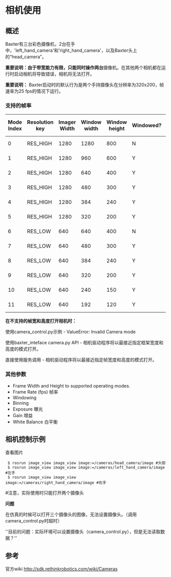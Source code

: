 # 相机使用

## 概述

Baxter有三台彩色摄像机，2台在手中，'left_hand_camera'和'right_hand_camera'，以及Baxter头上的“head_camera”。

**重要说明：**由于带宽能力有限，**只能**同时操作**两台**摄像机。在其他两个相机都在运行时启动相机将导致错误，相机将无法打开。

**重要说明：** Baxter启动时的默认行为是两个手持摄像头在分辨率为320x200，帧速率为25 fps的情况下运行。

### **支持的帧率**



| Mode Index | Resolution key | Imager Width | Window width | Window height | Windowed? | Max. Refresh Rate |
| ---------- | -------------- | ------------ | ------------ | ------------- | --------- | ----------------- |
| 0          | RES_HIGH       | 1280         | 1280         | 800           | N         | 14.1 fps          |
| 1          | RES_HIGH       | 1280         | 960          | 600           | Y         | 23.8 fps          |
| 2          | RES_HIGH       | 1280         | 640          | 400           | Y         | 27.8 fps          |
| 3          | RES_HIGH       | 1280         | 480          | 300           | Y         | 27.9 fps          |
| 4          | RES_HIGH       | 1280         | 384          | 240           | Y         | 27.8 fps          |
| 5          | RES_HIGH       | 1280         | 320          | 200           | Y         | 27.9 fps          |
| 6          | RES_LOW        | 640          | 640          | 400           | N         | 47.6 fps          |
| 7          | RES_LOW        | 640          | 480          | 300           | Y         | 55.5 fps          |
| 8          | RES_LOW        | 640          | 384          | 240           | Y         | 55.5 fps          |
| 9          | RES_LOW        | 640          | 320          | 200           | Y         | 55.5 fps          |
| 10         | RES_LOW        | 640          | 240          | 150           | Y         | 55.5 fps          |
| 11         | RES_LOW        | 640          | 192          | 120           | Y         | 55.5 fps          |

**在不支持的帧宽和高度打开相机时：** 

使用camera_control.py示例 - ValueError: Invalid Camera mode

使用baxter_inteface camera.py API - 相机驱动程序将以最接近指定框架宽度和高度的模式打开。

直接使用服务调用 - 相机驱动程序将以最接近指定帧宽度和高度的模式打开。

### 其他参数

- Frame Width and Height to supported operating modes.
- Frame Rate (fps) 帧率
- Windowing
- Binning
- Exposure 曝光
- Gain 增益
- White Balance 白平衡

## 相机控制示例

查看图片

```
 $ rosrun image_view image_view image:=/cameras/head_camera/image #头部
 $ rosrun image_view image_view image:=/cameras/left_hand_camera/image #左手
 $ rosrun image_view image_view image:=/cameras/right_hand_camera/image #右手
```

 #注意，实际使用时只能打开两个摄像头

**问题**

在仿真的时候可以打开三个摄像头的图像，无法设置摄像头。（调用camera_control.py时超时）

''目前的问题：实际环境可以设置摄像头（camera_control.py），但是无法读取数据？''

## 参考

官方wiki  http://sdk.rethinkrobotics.com/wiki/Cameras
